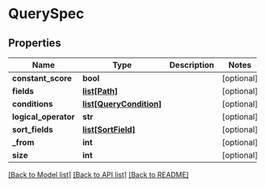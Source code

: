 # QuerySpec

## Properties
Name | Type | Description | Notes
------------ | ------------- | ------------- | -------------
**constant_score** | **bool** |  | [optional] 
**fields** | [**list[Path]**](Path.md) |  | [optional] 
**conditions** | [**list[QueryCondition]**](QueryCondition.md) |  | [optional] 
**logical_operator** | **str** |  | [optional] 
**sort_fields** | [**list[SortField]**](SortField.md) |  | [optional] 
**_from** | **int** |  | [optional] 
**size** | **int** |  | [optional] 

[[Back to Model list]](../README.md#documentation-for-models) [[Back to API list]](../README.md#documentation-for-api-endpoints) [[Back to README]](../README.md)


